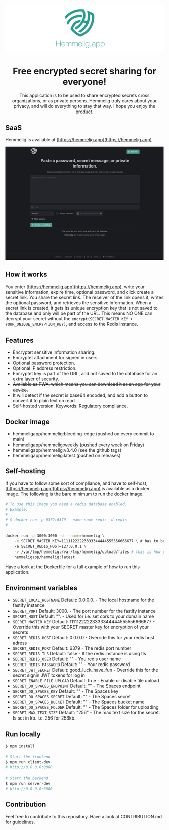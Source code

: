 <div align="center">
  <img src="banner.png" alt="hemmelig" />
</div>

<h1 align="center">Free encrypted secret sharing for everyone!</h1>

<div align="center">
  This application is to be used to share encrypted secrets cross organizations, or as private persons. Hemmelig truly cares about your privacy, and will do everything to stay that way. I hope you enjoy the product.
</div>

## SaaS

Hemmelig is available at [https://hemmelig.app](https://hemmelig.app)

![Desktop](desktop.png)

## How it works

You enter [https://hemmelig.app](https://hemmelig.app), write your sensitive information, expire time, optional password, and click create a secret link. You share the secret link. The receiver of the link opens it, writes the optional password, and retrieves the sensitive information.
When a secret link is created, it gets its unique encryption key that is not saved to the database and only will be part of the URL. This means NO ONE can decrypt your secret without the `encrypt(SECRET_MASTER_KEY + YOUR_UNIQUE_ENCRYPTION_KEY)`, and access to the Redis instance.

## Features

-   Encryptet sensitive information sharing.
-   Encryptet attachment for signed in users.
-   Optional password protection.
-   Optional IP address restriction.
-   Encryptet key is part of the URL, and not saved to the database for an extra layer of security.
-   ~~Available as PWA, which means you can download it as an app for your device.~~
-   It will detect if the secret is base64 encoded, and add a button to convert it to plain text on read.
-   Self-hosted version. Keywords: Regulatory compliance.

## Docker image

-   hemmeligapp/hemmelig:bleeding-edge (pushed on every commit to main)
-   hemmeligapp/hemmelig:weekly (pushed every week on Friday)
-   hemmeligapp/hemmelig:v3.4.0 (see the github tags)
-   hemmeligapp/hemmelig:latest (pushed on releases)

## Self-hosting

If you have to follow some sort of compliance, and have to self-host, [https://hemmelig.app](https://hemmelig.app) is available as a docker image. The following is the bare minimum to run the docker image.

```bash
# To use this image you need a redis database enabled.
# Example:
#
# $ docker run -p 6379:6379 --name some-redis -d redis
#

docker run -p 3000:3000 -d --name=hemmelig \
    -e SECRET_MASTER_KEY=11111222223333344444555556666677 \ # has to be a secret key of 32 characters
    -e SECRET_REDIS_HOST=127.0.0.1 \
    -v /var/tmp/hemmelig:/var/tmp/hemmelig/upload/files # this is how you mount a local directory if you choose to use disk upload, and not do/s3
    hemmeligapp/hemmelig:latest
```

Have a look at the Dockerfile for a full example of how to run this application.

## Environment variables

-   `SECRET_LOCAL_HOSTNAME` Default: 0.0.0.0. - The local hostname for the fastify instance
-   `SECRET_PORT` Default: 3000. - The port number for the fastify instance
-   `SECRET_HOST` Default: "". - Used for i.e. set cors to your domain name
-   `SECRET_MASTER_KEY` Default: 11111222223333344444555556666677 - Override this with your SECRET master key for encryption of your secrets
-   `SECRET_REDIS_HOST` Default: 0.0.0.0 - Override this for your redis host adress
-   `SECRET_REDIS_PORT` Default: 6379 - The redis port number
-   `SECRET_REDIS_TLS` Default: false - If the redis instance is using tls
-   `SECRET_REDIS_USER` Default: "" - You redis user name
-   `SECRET_REDIS_PASSWORD` Default: "" - Your redis password
-   `SECRET_JWT_SECRET` Default: good_luck_have_fun - Override this for the secret signin JWT tokens for log in
-   `SECRET_ENABLE_FILE_UPLOAD` Default: true - Enable or disable file upload
-   `SECRET_DO_SPACES_ENDPOINT` Default: "" - The Spaces endpoint
-   `SECRET_DO_SPACES_KEY` Default: "" - The Spaces key
-   `SECRET_DO_SPACES_SECRET` Default: "" - The Spaces secret
-   `SECRET_DO_SPACES_BUCKET` Default: "" - The Spaces bucket name
-   `SECRET_DO_SPACES_FOLDER` Default: "" - The Spaces folder for uploading
-   `SECRET_MAX_TEXT_SIZE` Default: "256" - The max text size for the secret. Is set in kb. i.e. 256 for 256kb.

## Run locally

```bash
$ npm install

# Start the frontend
$ npm run client-dev
# http://0.0.0.0:8080

# Start the backend
$ npm run server-dev
# http://0.0.0.0:3000
```

## Contribution

Feel free to contribute to this repository. Have a look at CONTRIBUTION.md for guidelines.
